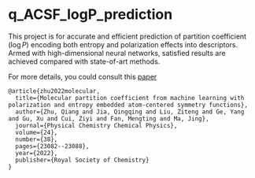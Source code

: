 # q_ACSF_logP_prediction

This project is for accurate and efficient prediction of partition coefficient ($\log P$) encoding both entropy and polarization effects into descriptors. Armed with high-dimensional neural networks, satisfied results are achieved compared with state-of-art methods. 


For more details, you could consult this [paper](https://pubs.rsc.org/en/content/articlelanding/2022/CP/D2CP02648A)
```
@article{zhu2022molecular,
  title={Molecular partition coefficient from machine learning with polarization and entropy embedded atom-centered symmetry functions},
  author={Zhu, Qiang and Jia, Qingqing and Liu, Ziteng and Ge, Yang and Gu, Xu and Cui, Ziyi and Fan, Mengting and Ma, Jing},
  journal={Physical Chemistry Chemical Physics},
  volume={24},
  number={38},
  pages={23082--23088},
  year={2022},
  publisher={Royal Society of Chemistry}
}
```

